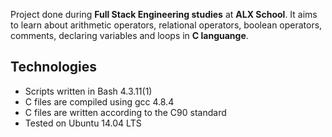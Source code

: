 Project done during **Full Stack Engineering studies** at **ALX School**. It aims to learn about arithmetic operators, relational operators, boolean operators, comments, declaring variables and loops in **C languange**.

## Technologies
* Scripts written in Bash 4.3.11(1)
* C files are compiled using gcc 4.8.4
* C files are written according to the C90 standard
* Tested on Ubuntu 14.04 LTS
